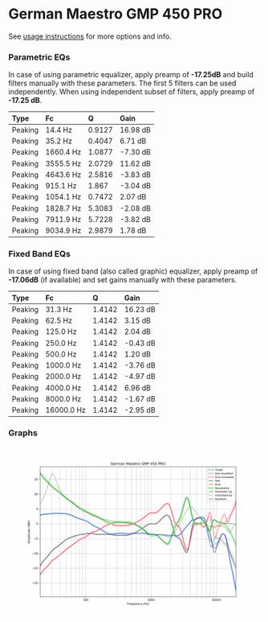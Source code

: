 # German Maestro GMP 450 PRO
See [usage instructions](https://github.com/jaakkopasanen/AutoEq#usage) for more options and info.

### Parametric EQs
In case of using parametric equalizer, apply preamp of **-17.25dB** and build filters manually
with these parameters. The first 5 filters can be used independently.
When using independent subset of filters, apply preamp of **-17.25 dB**.

| Type    | Fc        |      Q | Gain     |
|:--------|:----------|:-------|:---------|
| Peaking | 14.4 Hz   | 0.9127 | 16.98 dB |
| Peaking | 35.2 Hz   | 0.4047 | 6.71 dB  |
| Peaking | 1660.4 Hz | 1.0877 | -7.30 dB |
| Peaking | 3555.5 Hz | 2.0729 | 11.62 dB |
| Peaking | 4643.6 Hz | 2.5816 | -3.83 dB |
| Peaking | 915.1 Hz  | 1.867  | -3.04 dB |
| Peaking | 1054.1 Hz | 0.7472 | 2.07 dB  |
| Peaking | 1828.7 Hz | 5.3083 | -2.08 dB |
| Peaking | 7911.9 Hz | 5.7228 | -3.82 dB |
| Peaking | 9034.9 Hz | 2.9879 | 1.78 dB  |

### Fixed Band EQs
In case of using fixed band (also called graphic) equalizer, apply preamp of **-17.06dB**
(if available) and set gains manually with these parameters.

| Type    | Fc         |      Q | Gain     |
|:--------|:-----------|:-------|:---------|
| Peaking | 31.3 Hz    | 1.4142 | 16.23 dB |
| Peaking | 62.5 Hz    | 1.4142 | 3.15 dB  |
| Peaking | 125.0 Hz   | 1.4142 | 2.04 dB  |
| Peaking | 250.0 Hz   | 1.4142 | -0.43 dB |
| Peaking | 500.0 Hz   | 1.4142 | 1.20 dB  |
| Peaking | 1000.0 Hz  | 1.4142 | -3.76 dB |
| Peaking | 2000.0 Hz  | 1.4142 | -4.97 dB |
| Peaking | 4000.0 Hz  | 1.4142 | 6.96 dB  |
| Peaking | 8000.0 Hz  | 1.4142 | -1.67 dB |
| Peaking | 16000.0 Hz | 1.4142 | -2.95 dB |

### Graphs
![](./German%20Maestro%20GMP%20450%20PRO.png)